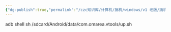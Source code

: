 ```yaml
---
{"dg-publish":true,"permalink":"/czc知识库/计算机/搞机/windows/v1 老版/搞机-安卓-scene5adb激活命令.bat/","dgPassFrontmatter":true,"created":"2024-06-18T17:45:20.333+08:00","updated":"2024-12-08T12:34:13.034+08:00"}
---
```



adb shell sh /sdcard/Android/data/com.omarea.vtools/up.sh